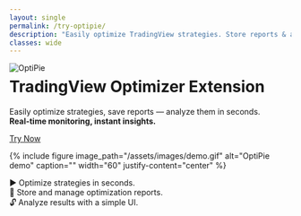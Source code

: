 ```yaml
---
layout: single
permalink: /try-optipie/
description: "Easily optimize TradingView strategies. Store reports & analyze results with a simple UI. Real-time Report Monitoring & Instant Analysis!"
classes: wide
---
```


<p align="left">
  <a href="https://optipie.app">
      <img src="/assets/images/optipie_app_logo_lshift2.png" alt="OptiPie" title="OptiPie" align="left"  />
  </a>
  <h1>TradingView Optimizer Extension   </h1>
</p>

<p class="page__lead">
  Easily optimize strategies, save reports — analyze them in seconds.<br>
  <strong>Real-time monitoring, instant insights.</strong>
</p>

<p class="text-start">
  <a id="cta-install"
     class="btn btn--inverse btn--large"
     href="https://chromewebstore.google.com/detail/optipie-tradingview-optim/fdndgpohalkoklpaopahkblpomlhmifm"
     onclick="return gtag_report_conversion(this.href)">
    <i class="fa-solid fa-download"></i> Try Now
  </a>
</p>

{% include figure
   image_path="/assets/images/demo.gif"
   alt="OptiPie demo"
   caption=""
   width="60"
   justify-content="center" %}

:arrow_forward: Optimize strategies in seconds.  
:dart: Store and manage optimization reports.  
:unlock: Analyze results with a simple UI.


<script>
function gtag_report_conversion(url) {
  var callback = function () {
    if (typeof(url) != 'undefined') {
      window.location = url;
    }
  };
  gtag('event', 'conversion', {
      'send_to': 'AW-17495457166/quONCOjEso4bEI77vZZB',
      'value': 0.0,
      'currency': 'TRY',
      'event_callback': callback
  });
  return false;
}
</script>
